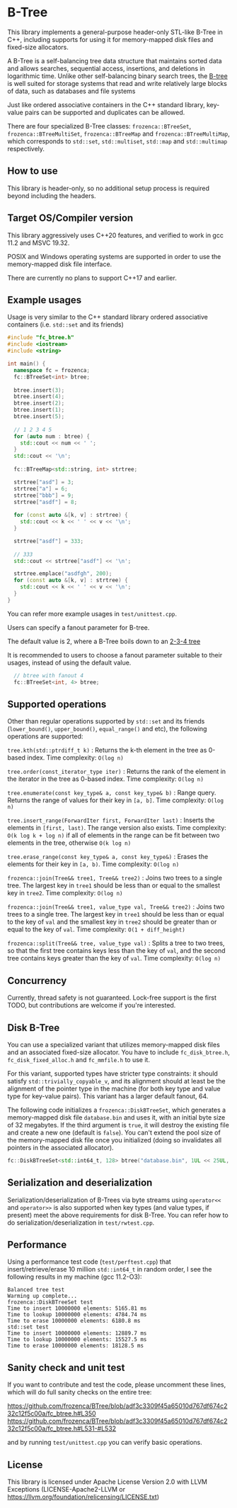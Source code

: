 # B-Tree

This library implements a general-purpose header-only STL-like B-Tree in C++, including supports for using it for memory-mapped disk files and fixed-size allocators.

A B-Tree is a self-balancing tree data structure that maintains sorted data and allows searches, sequential access, insertions, and deletions in logarithmic time. Unlike other self-balancing binary search trees, the [B-tree](https://en.wikipedia.org/wiki/B-tree) is well suited for storage systems that read and write relatively large blocks of data, such as databases and file systems

Just like ordered associative containers in the C++ standard library, key-value pairs can be supported and duplicates can be allowed.

There are four specialized B-Tree classes: ```frozenca::BTreeSet```, ```frozenca::BTreeMultiSet```, ```frozenca::BTreeMap``` and ```frozenca::BTreeMultiMap```, which corresponds to ```std::set```, ```std::multiset```, ```std::map``` and ```std::multimap``` respectively.

## How to use

This library is header-only, so no additional setup process is required beyond including the headers.

## Target OS/Compiler version

This library aggressively uses C++20 features, and verified to work in gcc 11.2 and MSVC 19.32.

POSIX and Windows operating systems are supported in order to use the memory-mapped disk file interface.

There are currently no plans to support C++17 and earlier.

## Example usages

Usage is very similar to the C++ standard library ordered associative containers (i.e. ```std::set``` and its friends)

```cpp
#include "fc_btree.h"
#include <iostream>
#include <string>

int main() {
  namespace fc = frozenca;
  fc::BTreeSet<int> btree;
  
  btree.insert(3);
  btree.insert(4);
  btree.insert(2);
  btree.insert(1);
  btree.insert(5);
  
  // 1 2 3 4 5
  for (auto num : btree) {
    std::cout << num << ' ';
  }
  std::cout << '\n';
  
  fc::BTreeMap<std::string, int> strtree;

  strtree["asd"] = 3;
  strtree["a"] = 6;
  strtree["bbb"] = 9;
  strtree["asdf"] = 8;
  
  for (const auto &[k, v] : strtree) {
    std::cout << k << ' ' << v << '\n';
  }

  strtree["asdf"] = 333;
  
  // 333
  std::cout << strtree["asdf"] << '\n';

  strtree.emplace("asdfgh", 200);
  for (const auto &[k, v] : strtree) {
    std::cout << k << ' ' << v << '\n';
  }
}
```

You can refer more example usages in ```test/unittest.cpp```.

Users can specify a fanout parameter for B-tree.

The default value is 2, where a B-Tree boils down to an [2-3-4 tree](https://en.wikipedia.org/wiki/2%E2%80%933%E2%80%934_tree) 

It is recommended to users to choose a fanout parameter suitable to their usages, instead of using the default value.

```cpp
  // btree with fanout 4
  fc::BTreeSet<int, 4> btree;
```

## Supported operations

Other than regular operations supported by ```std::set``` and its friends (```lower_bound()```, ```upper_bound()```, ```equal_range()``` and etc), the following operations are supported:

```tree.kth(std::ptrdiff_t k)``` : Returns the k-th element in the tree as 0-based index. Time complexity: ```O(log n)```

```tree.order(const_iterator_type iter)``` : Returns the rank of the element in the iterator in the tree as 0-based index. Time complexity: ```O(log n)```

```tree.enumerate(const key_type& a, const key_type& b)``` : Range query. Returns the range of values for their key in ```[a, b]```. Time complexity: ```O(log n)```

```tree.insert_range(ForwardIter first, ForwardIter last)``` : Inserts the elements in ```[first, last)```. The range version also exists. Time complexity: ```O(k log k + log n)``` if all of elements in the range can be fit between two elements in the tree, otherwise ```O(k log n)```

```tree.erase_range(const key_type& a, const key_type&)``` : Erases the elements for their key in ```[a, b)```. Time complexity: ```O(log n)```

```frozenca::join(Tree&& tree1, Tree&& tree2)``` : Joins two trees to a single tree. The largest key in ```tree1``` should be less than or equal to the smallest key in ```tree2```. Time complexity: ```O(log n)```

```frozenca::join(Tree&& tree1, value_type val, Tree&& tree2)``` : Joins two trees to a single tree. The largest key in ```tree1``` should be less than or equal to the key of ```val``` and the smallest key in ```tree2``` should be greater than or equal to the key of ```val```. Time complexity: ```O(1 + diff_height)```

```frozenca::split(Tree&& tree, value_type val)``` : Splits a tree to two trees, so that the first tree contains keys less than the key of ```val```, and the second tree contains keys greater than the key of ```val```. Time complexity: ```O(log n)```

## Concurrency

Currently, thread safety is not guaranteed. Lock-free support is the first TODO, but contributions are welcome if you're interested.

## Disk B-Tree

You can use a specialized variant that utilizes memory-mapped disk files and an associated fixed-size allocator. You have to include ```fc_disk_btree.h```, ```fc_disk_fixed_alloc.h``` and ```fc_mmfile.h``` to use it.

For this variant, supported types have stricter type constraints: it should satisfy ```std::trivially_copyable_v```, and its alignment should at least be the alignment of the pointer type in the machine (for both key type and value type for key-value pairs). This variant has a larger default fanout, 64.

The following code initializes a ```frozenca::DiskBTreeSet```, which generates a memory-mapped disk file ```database.bin``` and uses it, with an initial byte size of 32 megabytes. If the third argument is ```true```, it will destroy the existing file and create a new one (default is ```false```). You can't extend the pool size of the memory-mapped disk file once you initialized (doing so invalidates all pointers in the associated allocator).

```cpp
fc::DiskBTreeSet<std::int64_t, 128> btree("database.bin", 1UL << 25UL, true);
```

## Serialization and deserialization

Serialization/deserialization of B-Trees via byte streams using ```operator<<``` and ```operator>>``` is also supported when key types (and value types, if present) meet the above requirements for disk B-Tree. You can refer how to do serialization/deserialization in ```test/rwtest.cpp```.

## Performance

Using a performance test code (```test/perftest.cpp```) that insert/retrieve/erase 10 million ``std::int64_t`` in random order, I see the following results in my machine (gcc 11.2-O3):

```
Balanced tree test
Warming up complete...
frozenca::DiskBTreeSet test
Time to insert 10000000 elements: 5165.81 ms
Time to lookup 10000000 elements: 4784.74 ms
Time to erase 10000000 elements: 6180.8 ms
std::set test
Time to insert 10000000 elements: 12889.7 ms
Time to lookup 10000000 elements: 15527.5 ms
Time to erase 10000000 elements: 18128.5 ms
```

## Sanity check and unit test

If you want to contribute and test the code, please uncomment these lines, which will do full sanity checks on the entire tree:

https://github.com/frozenca/BTree/blob/adf3c3309f45a65010d767df674c232c12f5c00a/fc_btree.h#L350
https://github.com/frozenca/BTree/blob/adf3c3309f45a65010d767df674c232c12f5c00a/fc_btree.h#L531-#L532

and by running ```test/unittest.cpp``` you can verify basic operations.


## License

This library is licensed under Apache License Version 2.0 with LLVM Exceptions (LICENSE-Apache2-LLVM or https://llvm.org/foundation/relicensing/LICENSE.txt)
